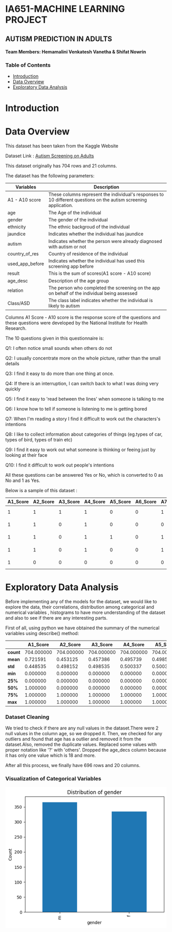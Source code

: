 # IA651-MACHINE LEARNING PROJECT 

## AUTISM PREDICTION IN ADULTS

#### Team Members: Hemamalini Venkatesh Vanetha & Shifat Nowrin

### Table of Contents

* [Introduction](#Introduction)
* [Data Overview](#DataOverview)
* [Exploratory Data Analysis](##EDA)


# Introduction





# Data Overview

This dataset has been taken from the Kaggle Website

Dataset Link : [Autism Screening on Adults](https://www.kaggle.com/datasets/andrewmvd/autism-screening-on-adults)

This dataset originally has 704 rows and 21 columns.

The dataset has the following parameters:

| Variables       | Description                                                                                                         |
|-----------------|---------------------------------------------------------------------------------------------------------------------|
| A1 - A10 score  | These columns represent the individual's responses to  10 different questions on the autism screening application.  |
| age             | The Age of the individual                                                                                           |
| gender          | The gender of the individual                                                                                        |
| ethnicity       | The ethnic backgroud of the individual                                                                              |
| jaundice        | Indicates whether the individual has jaundice                                                                       |
| autism          | Indicates whether the person were already diagnosed with  autism or not                                             |
| country_of_res  | Country of residence of the individual                                                                              |
| used_app_before | Indicates whether the individual has used this screening app before                                                 |
| result          | This is the sum of scores(A1 score - A10 score)                                                                     |
| age_desc        | Description of the age group                                                                                        |
| relation        | The person who completed the screening on the app on  behalf of the individual being assessed                       |
| Class/ASD       | The class label indicates whether the individual is likely to  autism                                               |

Columns A1 Score - A10 score is the response score of the questions and these questions were developed by the National Institute for Health Research.

The 10 questions given in this questionnaire is:

Q1: I often notice small sounds when others do not

Q2: I usually concentrate more on the whole picture, rather than the small details

Q3: I find it easy to do more than one thing at once.

Q4: If there is an interruption, I can switch back to what I was doing very quickly

Q5: I find it easy to 'read between the lines' when someone is talking to me

Q6: I know how to tell if someone is listening to me is getting bored

Q7: When I'm reading a story I find it difficult to work out the characters's intentions

Q8: I like to collect information about categories of things (eg.types of car, types of bird, types of train etc)

Q9: I find it easy to work out what someone is thinking or feeing just by looking at their face

Q10: I find it difficult to work out people's intentions

All these questions can be answered Yes or No, which is converted to 0 as No and 1 as Yes.

Below is a sample of this dataset :

| A1_Score | A2_Score | A3_Score | A4_Score | A5_Score | A6_Score | A7_Score | A8_Score | A9_Score | A10_Score | age | gender | ethnicity      | jaundice | autism | contry_of_res | used_app_before | result | age_desc      | relation | Class/ASD |
|----------|----------|----------|----------|----------|----------|----------|----------|----------|-----------|-----|--------|----------------|----------|--------|---------------|-----------------|--------|---------------|----------|-----------|
| 1        | 1        | 1        | 1        | 0        | 0        | 1        | 1        | 0        | 0         | 26  | f      | White-European | no       | no     | United States | no              | 6      | 18 and more   | Self     | NO        |
| 1        | 1        | 0        | 1        | 0        | 0        | 0        | 1        | 0        | 1         | 24  | m      | Latino         | no       | yes    | Brazil         | no              | 5      | 18 and more   | Self     | NO        |
| 1        | 1        | 0        | 1        | 1        | 0        | 1        | 1        | 1        | 1         | 27  | m      | Latino         | yes      | yes    | Spain          | no              | 8      | 18 and more   | Parent   | YES       |
| 1        | 1        | 0        | 1        | 0        | 0        | 1        | 1        | 0        | 1         | 35  | f      | White-European | no       | yes    | United States | no              | 6      | 18 and more   | Self     | NO        |
| 1        | 0        | 0        | 0        | 0        | 0        | 0        | 1        | 0        | 0         | 40  | f      | ?              | no       | no     | Egypt          | no              | 2      | 18 and more   | ?        | NO        |


# Exploratory Data Analysis

Before implementing any of the models for the dataset, we would like to explore the data, their correlations, distribution among categorical and numerical variables , histograms to have more understanding of the dataset and also to see if there are any interesting parts.

First of all, using python we have obtained the summary of the numerical variables using describe() method:

|       | **A1_Score** | **A2_Score** | **A3_Score** | **A4_Score** | **A5_Score** | **A6_Score** | **A7_Score** | **A8_Score** | **A9_Score** | **A10_Score** | **age**    | **result ** |
|-----------|--------------|--------------|--------------|--------------|--------------|--------------|--------------|--------------|--------------|---------------|------------|-------------|
| **count** | 704.000000   | 704.000000   | 704.000000   | 704.000000   | 704.000000   | 704.000000   | 704.000000   | 704.000000   | 704.000000   | 704.000000    | 702.000000 | 704.000000  |
| **mean**  | 0.721591     | 0.453125     | 0.457386     | 0.495739     | 0.498580     | 0.284091     | 0.417614     | 0.649148     | 0.323864     | 0.573864      | 29.698006  | 4.875000    |
| **std**   | 0.448535     | 0.498152     | 0.498535     | 0.500337     | 0.500353     | 0.451301     | 0.493516     | 0.477576     | 0.468281     | 0.494866      | 16.507465  | 2.501493    |
| **min**   | 0.000000     | 0.000000     | 0.000000     | 0.000000     | 0.000000     | 0.000000     | 0.000000     | 0.000000     | 0.000000     | 0.000000      | 17.000000  | 0.000000    |
| **25%**   | 0.000000     | 0.000000     | 0.000000     | 0.000000     | 0.000000     | 0.000000     | 0.000000     | 0.000000     | 0.000000     | 0.000000      | 21.000000  | 3.000000    |
| **50%**   | 1.000000     | 0.000000     | 0.000000     | 0.000000     | 0.000000     | 0.000000     | 0.000000     | 1.000000     | 0.000000     | 1.000000      | 27.000000  | 4.000000    |
| **75%**   | 1.000000     | 1.000000     | 1.000000     | 1.000000     | 1.000000     | 1.000000     | 1.000000     | 1.000000     | 1.000000     | 1.000000      | 35.000000  | 7.000000    |
| **max**   | 1.000000     | 1.000000     | 1.000000     | 1.000000     | 1.000000     | 1.000000     | 1.000000     | 1.000000     | 1.000000     | 1.000000      | 383.000000 | 10.000000   |

### Dataset Cleaning

We tried to check if there are any null values in the dataset.There were 2 null values in the column age, so we dropped it.
Then, we checked for any outliers and found that age has a outlier and removed it from the dataset.Also, removed the duplicate values. Replaced some values with proper notation like '?' with 'others'. Dropped the age_decs column because it has only one value which is 18 and more.

After all this process, we finally have 696 rows and 20 columns.

### Visualization of Categorical Variables

![Distribution of Gender](https://github.com/Clarkson-Applied-Data-Science/2024_ia651_hemamalini_shifat/blob/main/Distribtuion%20of%20Gender.png)














             


